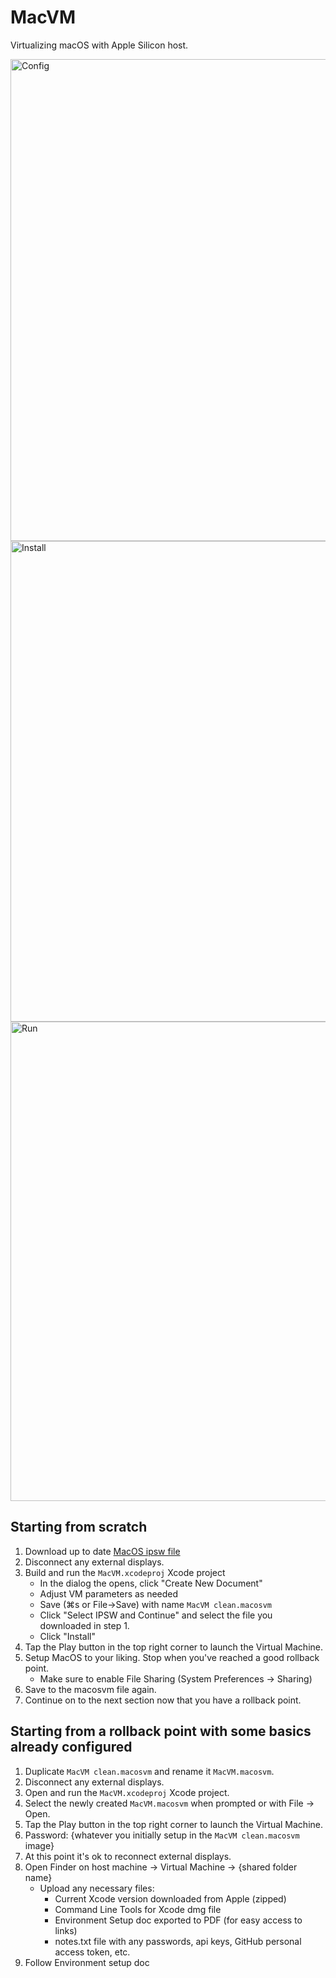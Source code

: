 # MacVM

Virtualizing macOS with Apple Silicon host.

<img width="771" alt="Config" src="https://user-images.githubusercontent.com/1725664/124231369-04456000-dac5-11eb-895c-af933a08a5d7.png">

<img width="769" alt="Install" src="https://user-images.githubusercontent.com/1725664/124231322-f68fda80-dac4-11eb-91b8-e29301f50430.png">

<img width="767" alt="Run" src="https://user-images.githubusercontent.com/1725664/124231661-6dc56e80-dac5-11eb-9fea-b6bcd4fb5db6.png">

## Starting from scratch

1. Download up to date [MacOS ipsw file](https://ipsw.me/product/Mac)
2. Disconnect any external displays.
3. Build and run the `MacVM.xcodeproj` Xcode project
	- In the dialog the opens, click "Create New Document"
	- Adjust VM parameters as needed
	- Save (⌘s or File->Save) with name `MacVM clean.macosvm`
	- Click "Select IPSW and Continue" and select the file you downloaded in step 1.
	- Click "Install"
4. Tap the Play button in the top right corner to launch the Virtual Machine.
5. Setup MacOS to your liking. Stop when you've reached a good rollback point.
	- Make sure to enable File Sharing (System Preferences -> Sharing)
6. Save to the macosvm file again.
7. Continue on to the next section now that you have a rollback point.

## Starting from a rollback point with some basics already configured

1. Duplicate `MacVM clean.macosvm` and rename it `MacVM.macosvm`.
2. Disconnect any external displays.
3. Open and run the `MacVM.xcodeproj` Xcode project.
4. Select the newly created `MacVM.macosvm` when prompted or with File -> Open. 
5. Tap the Play button in the top right corner to launch the Virtual Machine.
6. Password: {whatever you initially setup in the `MacVM clean.macosvm` image}
7. At this point it's ok to reconnect external displays.
8. Open Finder on host machine -> Virtual Machine -> {shared folder name}
	- Upload any necessary files:
		- Current Xcode version downloaded from Apple (zipped)
		- Command Line Tools for Xcode dmg file
		- Environment Setup doc exported to PDF (for easy access to links)
		- notes.txt file with any passwords, api keys, GitHub personal access token, etc.
9. Follow Environment setup doc
